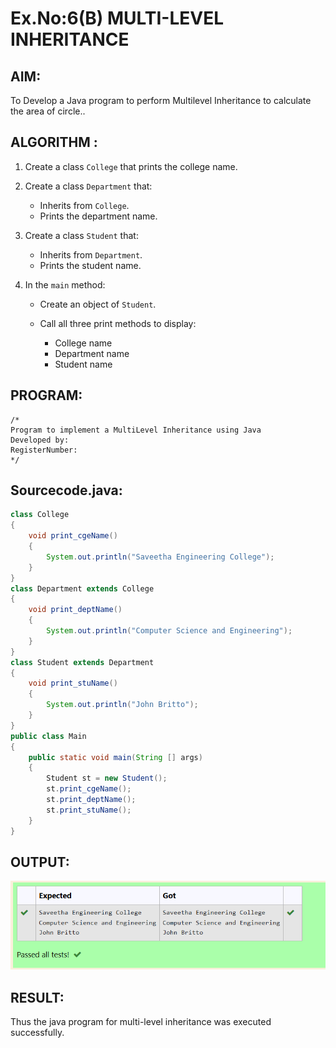 # Ex.No:6(B) MULTI-LEVEL INHERITANCE

## AIM:
To Develop a Java program to perform Multilevel Inheritance to calculate the area of circle..

## ALGORITHM :

1. Create a class `College` that prints the college name.

2. Create a class `Department` that:

   * Inherits from `College`.
   * Prints the department name.

3. Create a class `Student` that:

   * Inherits from `Department`.
   * Prints the student name.

4. In the `main` method:

   * Create an object of `Student`.
   * Call all three print methods to display:

     * College name
     * Department name
     * Student name

## PROGRAM:
 ```
/*
Program to implement a MultiLevel Inheritance using Java
Developed by: 
RegisterNumber:  
*/
```

## Sourcecode.java:
```java
class College
{
    void print_cgeName()
    {
        System.out.println("Saveetha Engineering College");
    }
}
class Department extends College
{
    void print_deptName()
    {
        System.out.println("Computer Science and Engineering");
    }
}
class Student extends Department
{
    void print_stuName()
    {
        System.out.println("John Britto");
    }
}
public class Main
{
    public static void main(String [] args)
    {
        Student st = new Student();
        st.print_cgeName();
        st.print_deptName();
        st.print_stuName();
    }
}
```

## OUTPUT:

![image](https://github.com/akshayaamanagal/19AI307_JAVA/blob/59fd48f55d3568c597171e1af4b0a70b262140d5/Module-06/DAY-2/Screenshot%202025-05-19%20113342.png)

## RESULT:
Thus the java program for multi-level inheritance was executed successfully.





